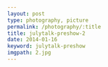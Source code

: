 ```yaml
---
layout: post
type: photography, picture
permalink: /photography/:title
title: julytalk-preshow-2
date: 2014-01-16
keyword: julytalk-preshow
imgpath: 2.jpg
---
```



